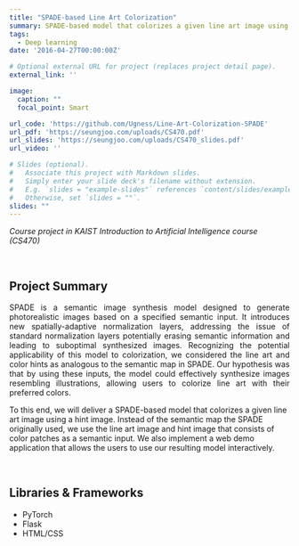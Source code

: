 ```yaml
---
title: "SPADE-based Line Art Colorization"
summary: SPADE-based model that colorizes a given line art image using a hint image
tags:
  - Deep learning
date: '2016-04-27T00:00:00Z'

# Optional external URL for project (replaces project detail page).
external_link: ''

image:
  caption: ""
  focal_point: Smart

url_code: 'https://github.com/Ugness/Line-Art-Colorization-SPADE'
url_pdf: 'https://seungjoo.com/uploads/CS470.pdf'
url_slides: 'https://seungjoo.com/uploads/CS470_slides.pdf'
url_video: ''

# Slides (optional).
#   Associate this project with Markdown slides.
#   Simply enter your slide deck's filename without extension.
#   E.g. `slides = "example-slides"` references `content/slides/example-slides.md`.
#   Otherwise, set `slides = ""`.
slides: ""
---
```

<i>Course project in KAIST Introduction to Artificial Intelligence course (CS470)</i>

<br>

## Project Summary

<p style="text-align:justify">
SPADE is a semantic image synthesis model designed to generate photorealistic images based on a specified semantic input. It introduces new spatially-adaptive normalization layers, addressing the issue of standard normalization layers potentially erasing semantic information and leading to suboptimal synthesized images. Recognizing the potential applicability of this model to colorization, we considered the line art and color hints as analogous to the semantic map in SPADE. Our hypothesis was that by using these inputs, the model could effectively synthesize images resembling illustrations, allowing users to colorize line art with their preferred colors.

To this end, we will deliver a SPADE-based model that colorizes a given line art image using a hint image. Instead of the semantic map the SPADE originally used, we use the line art image and hint image that consists of color patches as a semantic input. We also implement a web demo application that allows the users to use our resulting model interactively. 
</p>

<br>

## Libraries & Frameworks

- PyTorch
- Flask
- HTML/CSS